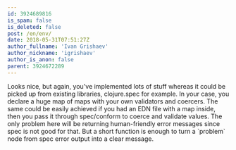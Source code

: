 ```yaml
---
id: 3924689816
is_spam: false
is_deleted: false
post: /en/env/
date: 2018-05-31T07:51:27Z
author_fullname: 'Ivan Grishaev'
author_nickname: 'igrishaev'
author_is_anon: false
parent: 3924672289
---
```


<p>Looks nice, but again, you've implemented lots of stuff whereas it could be picked up from existing libraries, clojure.spec for example. In your case, you declare a huge map of maps with your own validators and coercers. The same could be easily achieved if you had an EDN file with a map inside, then you pass it through spec/conform to coerce and validate values. The only problem here will be returning human-friendly error messages since spec is not good for that. But a short function is enough to turn a `problem` node from spec error output into a clear message.</p>
